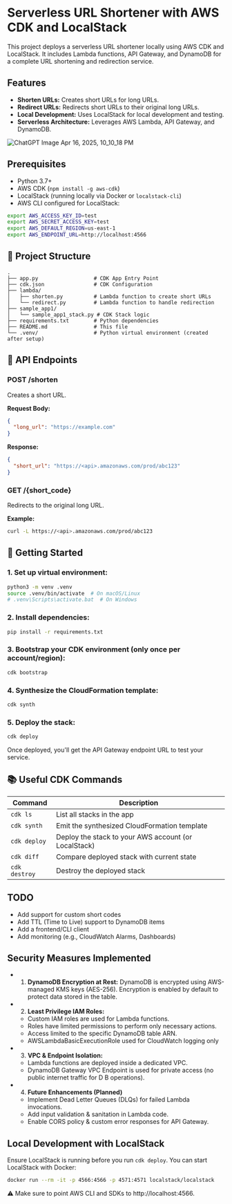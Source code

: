 # Serverless URL Shortener with AWS CDK and LocalStack

This project deploys a serverless URL shortener locally using AWS CDK and LocalStack. It includes Lambda functions, API Gateway, and DynamoDB for a complete URL shortening and redirection service.

## Features

- **Shorten URLs:** Creates short URLs for long URLs.
- **Redirect URLs:** Redirects short URLs to their original long URLs.
- **Local Development:** Uses LocalStack for local development and testing.
- **Serverless Architecture:** Leverages AWS Lambda, API Gateway, and DynamoDB.

![ChatGPT Image Apr 16, 2025, 10_10_18 PM](https://github.com/user-attachments/assets/19d39308-47e2-4c28-878b-655badc4f70a)



## Prerequisites

- Python 3.7+
- AWS CDK (`npm install -g aws-cdk`)
- LocalStack (running locally via Docker or `localstack-cli`)
- AWS CLI configured for LocalStack:
```bash
export AWS_ACCESS_KEY_ID=test
export AWS_SECRET_ACCESS_KEY=test
export AWS_DEFAULT_REGION=us-east-1
export AWS_ENDPOINT_URL=http://localhost:4566
```

## 📁 Project Structure

```
.
├── app.py                  # CDK App Entry Point
├── cdk.json                # CDK Configuration
├── lambda/
│   ├── shorten.py          # Lambda function to create short URLs
│   └── redirect.py         # Lambda function to handle redirection
├── sample_app1/
│   └── sample_app1_stack.py # CDK Stack logic
├── requirements.txt        # Python dependencies
├── README.md               # This file
└── .venv/                  # Python virtual environment (created after setup)
```

## 🔗 API Endpoints

### POST /shorten
Creates a short URL.

**Request Body:**
```json
{
  "long_url": "https://example.com"
}
```

**Response:**
```json
{
  "short_url": "https://<api>.amazonaws.com/prod/abc123"
}
```

### GET /{short_code}
Redirects to the original long URL.

**Example:**
```bash
curl -L https://<api>.amazonaws.com/prod/abc123
```

## 🚀 Getting Started

### 1. Set up virtual environment:
```bash
python3 -m venv .venv
source .venv/bin/activate  # On macOS/Linux
# .venv\Scripts\activate.bat  # On Windows
```

### 2. Install dependencies:
```bash
pip install -r requirements.txt
```

### 3. Bootstrap your CDK environment (only once per account/region):
```bash
cdk bootstrap
```

### 4. Synthesize the CloudFormation template:
```bash
cdk synth
```

### 5. Deploy the stack:
```bash
cdk deploy
```

Once deployed, you'll get the API Gateway endpoint URL to test your service.

## 📚 Useful CDK Commands

| Command       | Description                                           |
|---------------|-------------------------------------------------------|
| `cdk ls`      | List all stacks in the app                            |
| `cdk synth`   | Emit the synthesized CloudFormation template          |
| `cdk deploy`  | Deploy the stack to your AWS account (or LocalStack)  |
| `cdk diff`    | Compare deployed stack with current state             |
| `cdk destroy` | Destroy the deployed stack                            |


##  TODO
- Add support for custom short codes
- Add TTL (Time to Live) support to DynamoDB items
- Add a frontend/CLI client
- Add monitoring (e.g., CloudWatch Alarms, Dashboards)

##  Security Measures Implemented
- 1. **DynamoDB Encryption at Rest:**
     DynamoDB is encrypted using AWS-managed KMS keys (AES-256).
     Encryption is enabled by default to protect data stored in the table.
- 2. **Least Privilege IAM Roles:**
    - Custom IAM roles are used for Lambda functions.
    - Roles have limited permissions to perform only necessary actions.
    - Access limited to the specific DynamoDB table ARN.
    - AWSLambdaBasicExecutionRole used for CloudWatch logging only
- 3. **VPC & Endpoint Isolation:**
    - Lambda functions are deployed inside a dedicated VPC.
    - DynamoDB Gateway VPC Endpoint is used for private access (no public internet traffic for D B operations).
- 4. **Future Enhancements (Planned)**
    - Implement Dead Letter Queues (DLQs) for failed Lambda invocations.
    - Add input validation & sanitation in Lambda code.
    - Enable CORS policy & custom error responses for API Gateway.

## Local Development with LocalStack

Ensure LocalStack is running before you run `cdk deploy`. You can start LocalStack with Docker:

```bash
docker run --rm -it -p 4566:4566 -p 4571:4571 localstack/localstack
```

⚠️ Make sure to point AWS CLI and SDKs to http://localhost:4566.
